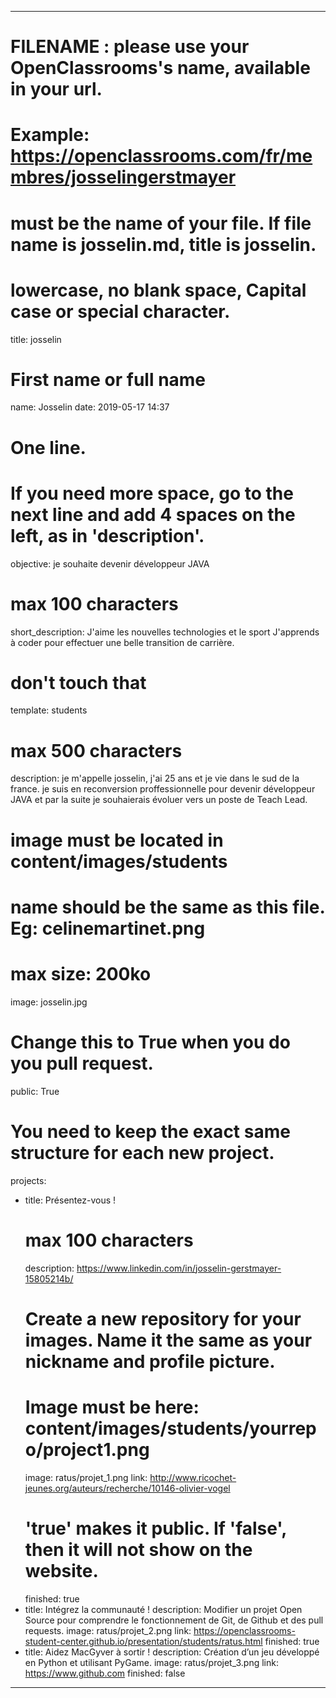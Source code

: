 ﻿---

# FILENAME : please use your OpenClassrooms's name, available in your url.
# Example: https://openclassrooms.com/fr/membres/josselingerstmayer
# must be the name of your file. If file name is josselin.md, title is josselin.
# lowercase, no blank space, Capital case or special character.
title: josselin

# First name or full name
name: Josselin
date: 2019-05-17 14:37

# One line.
# If you need more space, go to the next line and add 4 spaces on the left, as in 'description'.
objective: je souhaite devenir développeur JAVA

# max 100 characters
short_description: J'aime les nouvelles technologies et le sport J'apprends à coder pour effectuer une belle transition de carrière.

# don't touch that
template: students

# max 500 characters
description:
    je m'appelle josselin, j'ai 25 ans et je vie dans le sud de la france. je suis en reconversion proffessionnelle pour devenir développeur JAVA et par la suite je souhaierais évoluer vers un poste de Teach Lead.
# image must be located in content/images/students
# name should be the same as this file. Eg: celinemartinet.png
# max size: 200ko
image: josselin.jpg

# Change this to True when you do you pull request.
public: True

# You need to keep the exact same structure for each new project.
projects:
  - title: Présentez-vous !
    # max 100 characters
    description: https://www.linkedin.com/in/josselin-gerstmayer-15805214b/
    # Create a new repository for your images. Name it the same as your nickname and profile picture.
    # Image must be here: content/images/students/yourrepo/project1.png
    image: ratus/projet_1.png
    link: http://www.ricochet-jeunes.org/auteurs/recherche/10146-olivier-vogel
    # 'true' makes it public. If 'false', then it will not show on the website.
    finished: true
  - title: Intégrez la communauté !
    description: Modifier un projet Open Source pour comprendre le fonctionnement de Git, de Github et des pull requests.
    image: ratus/projet_2.png
    link: https://openclassrooms-student-center.github.io/presentation/students/ratus.html
    finished: true
  - title: Aidez MacGyver à sortir !
    description: Création d’un jeu développé en Python et utilisant PyGame.
    image: ratus/projet_3.png
    link: https://www.github.com
    finished: false
---
